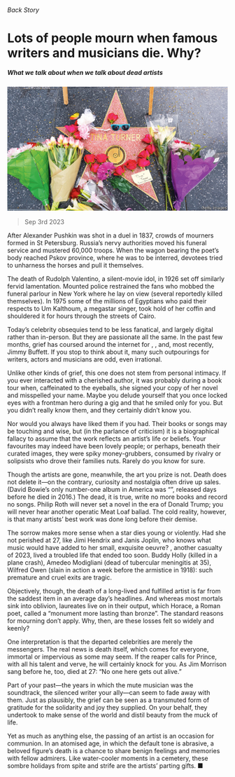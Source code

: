 ###### Back Story

# Lots of people mourn when famous writers and musicians die. Why? 

##### What we talk about when we talk about dead artists 

![image](images/20230909_CUP004.jpg) 

> Sep 3rd 2023 

After Alexander Pushkin was shot in a duel in 1837, crowds of mourners formed in St Petersburg. Russia’s nervy authorities moved his funeral service and mustered 60,000 troops. When the wagon bearing the poet’s body reached Pskov province, where he was to be interred, devotees tried to unharness the horses and pull it themselves.

The death of Rudolph Valentino, a silent-movie idol, in 1926 set off similarly fervid lamentation. Mounted police restrained the fans who mobbed the funeral parlour in New York where he lay on view (several reportedly killed themselves). In 1975 some of the millions of Egyptians who paid their respects to Um Kalthoum, a megastar singer, took hold of her coffin and shouldered it for hours through the streets of Cairo.

Today’s celebrity obsequies tend to be less fanatical, and largely digital rather than in-person. But they are passionate all the same. In the past few months, grief has coursed around the internet for , ,  and, most recently, Jimmy Buffett. If you stop to think about it, many such outpourings for writers, actors and musicians are odd, even irrational.

Unlike other kinds of grief, this one does not stem from personal intimacy. If you ever interacted with a cherished author, it was probably during a book tour when, caffeinated to the eyeballs, she signed your copy of her novel and misspelled your name. Maybe you delude yourself that you once locked eyes with a frontman hero during a gig and that he smiled only for you. But you didn’t really know them, and they certainly didn’t know you.

Nor would you always have liked them if you had. Their books or songs may be touching and wise, but (in the parlance of criticism) it is a biographical fallacy to assume that the work reflects an artist’s life or beliefs. Your favourites may indeed have been lovely people; or perhaps, beneath their curated images, they were spiky money-grubbers, consumed by rivalry or solipsists who drove their families nuts. Rarely do you know for sure.

Though the artists are gone, meanwhile, the art you prize is not. Death does not delete it—on the contrary, curiosity and nostalgia often drive up sales. (David Bowie’s only number-one album in America was “”, released days before he died in 2016.) The dead, it is true, write no more books and record no songs. Philip Roth will never set a novel in the era of Donald Trump; you will never hear another operatic Meat Loaf ballad. The cold reality, however, is that many artists’ best work was done long before their demise. 

The sorrow makes more sense when a star dies young or violently. Had she not perished at 27, like Jimi Hendrix and Janis Joplin, who knows what music  would have added to her small, exquisite oeuvre? , another casualty of 2023, lived a troubled life that ended too soon. Buddy Holly (killed in a plane crash), Amedeo Modigliani (dead of tubercular meningitis at 35), Wilfred Owen (slain in action a week before the armistice in 1918): such premature and cruel exits are tragic.

Objectively, though, the death of a long-lived and fulfilled artist is far from the saddest item in an average day’s headlines. And whereas most mortals sink into oblivion, laureates live on in their output, which Horace, a Roman poet, called a “monument more lasting than bronze”. The standard reasons for mourning don’t apply. Why, then, are these losses felt so widely and keenly?

One interpretation is that the departed celebrities are merely the messengers. The real news is death itself, which comes for everyone, immortal or impervious as some may seem. If the reaper calls for Prince, with all his talent and verve, he will certainly knock for you. As Jim Morrison sang before he, too, died at 27: “No one here gets out alive.” 

Part of your past—the years in which the mute musician was the soundtrack, the silenced writer your ally—can seem to fade away with them. Just as plausibly, the grief can be seen as a transmuted form of gratitude for the solidarity and joy they supplied. On your behalf, they undertook to make sense of the world and distil beauty from the muck of life. 

Yet as much as anything else, the passing of an artist is an occasion for communion. In an atomised age, in which the default tone is abrasive, a beloved figure’s death is a chance to share benign feelings and memories with fellow admirers. Like water-cooler moments in a cemetery, these sombre holidays from spite and strife are the artists’ parting gifts. ■






